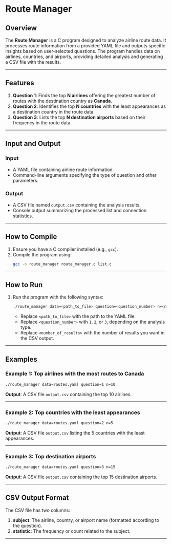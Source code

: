 # **Route Manager**

## **Overview**
The **Route Manager** is a C program designed to analyze airline route data. It processes route information from a provided YAML file and outputs specific insights based on user-selected questions. The program handles data on airlines, countries, and airports, providing detailed analysis and generating a CSV file with the results.

---

## **Features**
1. **Question 1**: Finds the top **N airlines** offering the greatest number of routes with the destination country as **Canada**.
2. **Question 2**: Identifies the top **N countries** with the least appearances as a destination country in the route data.
3. **Question 3**: Lists the top **N destination airports** based on their frequency in the route data.

---

## **Input and Output**
### **Input**
- A YAML file containing airline route information.
- Command-line arguments specifying the type of question and other parameters.

### **Output**
- A CSV file named `output.csv` containing the analysis results.
- Console output summarizing the processed list and connection statistics.

---

## **How to Compile**
1. Ensure you have a C compiler installed (e.g., `gcc`).
2. Compile the program using:
   ```bash
   gcc -o route_manager route_manager.c list.c
   ```

---

## **How to Run**
1. Run the program with the following syntax:
   ```bash
   ./route_manager data=<path_to_file> question=<question_number> n=<number_of_results>
   ```
   - Replace `<path_to_file>` with the path to the YAML file.
   - Replace `<question_number>` with `1`, `2`, or `3`, depending on the analysis type.
   - Replace `<number_of_results>` with the number of results you want in the CSV output.

---

## **Examples**
### **Example 1**: Top airlines with the most routes to Canada
```bash
./route_manager data=routes.yaml question=1 n=10
```
**Output**: A CSV file `output.csv` containing the top 10 airlines.

---

### **Example 2**: Top countries with the least appearances
```bash
./route_manager data=routes.yaml question=2 n=5
```
**Output**: A CSV file `output.csv` listing the 5 countries with the least appearances.

---

### **Example 3**: Top destination airports
```bash
./route_manager data=routes.yaml question=3 n=15
```
**Output**: A CSV file `output.csv` containing the top 15 destination airports.

---

## **CSV Output Format**
The CSV file has two columns:
1. **subject**: The airline, country, or airport name (formatted according to the question).
2. **statistic**: The frequency or count related to the subject.

---
